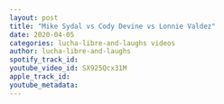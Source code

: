 ```yaml
---
layout: post
title: "Mike Sydal vs Cody Devine vs Lonnie Valdez"
date: 2020-04-05
categories: lucha-libre-and-laughs videos
author: lucha-libre-and-laughs
spotify_track_id: 
youtube_video_id: SX925Qcx31M
apple_track_id: 
youtube_metadata: 
---
```

